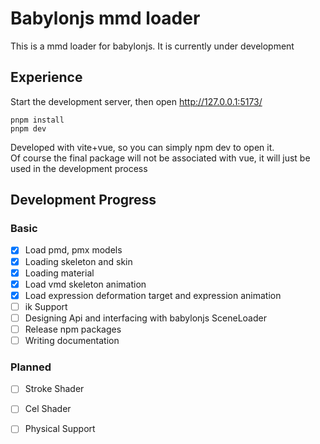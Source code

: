 # Babylonjs mmd loader

This is a mmd loader for babylonjs. It is currently under development

## Experience

Start the development server, then open http://127.0.0.1:5173/

```shell
pnpm install
pnpm dev
```

Developed with vite+vue, so you can simply npm dev to open it.
<br>
Of course the final package will not be associated with vue, it will just be used in the development process

## Development Progress

### Basic

-[x] Load pmd, pmx models
-[x] Loading skeleton and skin
-[x] Loading material
-[x] Load vmd skeleton animation
-[x] Load expression deformation target and expression animation
-[ ] ik Support
-[ ] Designing Api and interfacing with babylonjs SceneLoader
-[ ] Release npm packages
-[ ] Writing documentation

### Planned

-[ ] Stroke Shader
-[ ] Cel Shader
-[ ] Physical Support

